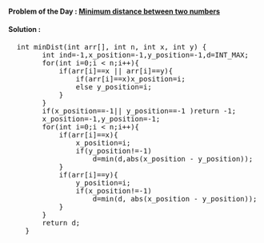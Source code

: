 #### Problem of the Day : [Minimum distance between two numbers](https://www.geeksforgeeks.org/problems/minimum-distance-between-two-numbers/1)

#### Solution :
<pre>
  int minDist(int arr[], int n, int x, int y) {
        int ind=-1,x_position=-1,y_position=-1,d=INT_MAX;
        for(int i=0;i < n;i++){
            if(arr[i]==x || arr[i]==y){
                if(arr[i]==x)x_position=i;
                else y_position=i;
            }
        }
        if(x_position==-1|| y_position==-1 )return -1;
        x_position=-1,y_position=-1;
        for(int i=0;i < n;i++){
            if(arr[i]==x){
                x_position=i;
                if(y_position!=-1)
                    d=min(d,abs(x_position - y_position));
            }
            if(arr[i]==y){
                y_position=i;
                if(x_position!=-1)
                    d=min(d, abs(x_position - y_position));
            }
        }
        return d;
    }
</pre>
